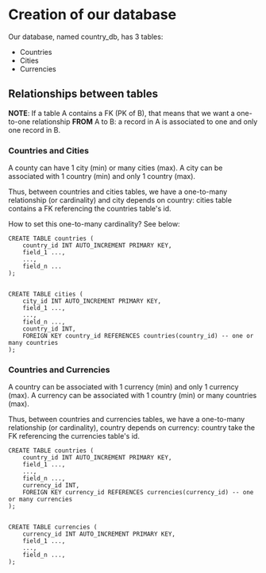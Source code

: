 # Creation of our database

Our database, named country_db, has 3 tables:
* Countries
* Cities
* Currencies

## Relationships between tables


**NOTE**: If a table A contains a FK (PK of B), that means that we want a one-to-one relationship **FROM** A to B: a record in A is associated to one and only one record in B.

### Countries and Cities

A county can have 1 city (min) or many cities (max).
A city can be associated with 1 country (min) and only 1 country (max).

Thus, between countries and cities tables, we have a one-to-many relationship (or cardinality) and city depends on country: cities table contains a FK referencing the countries table's id.

How to set this one-to-many cardinality? See below:

```
CREATE TABLE countries (
    country_id INT AUTO_INCREMENT PRIMARY KEY,
    field_1 ...,
    ...,
    field_n ...
);


CREATE TABLE cities (
    city_id INT AUTO_INCREMENT PRIMARY KEY,
    field_1 ...,
    ...,
    field_n ...,
    country_id INT,
    FOREIGN KEY country_id REFERENCES countries(country_id) -- one or many countries
);
```


### Countries and Currencies

A country can be associated with 1 currency (min) and only 1 currency (max).
A currency can be associated with 1 country (min) or many countries (max).

Thus, between countries and currencies tables, we have a one-to-many relationship (or cardinality), country depends on currency: country take the FK referencing the currencies table's id.

```
CREATE TABLE countries (
    country_id INT AUTO_INCREMENT PRIMARY KEY,
    field_1 ...,
    ...,
    field_n ...,
    currency_id INT,
    FOREIGN KEY currency_id REFERENCES currencies(currency_id) -- one or many currencies
);


CREATE TABLE currencies (
    currency_id INT AUTO_INCREMENT PRIMARY KEY,
    field_1 ...,
    ...,
    field_n ...,
);
```